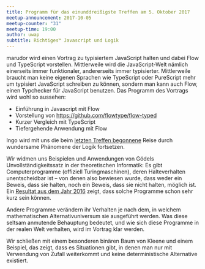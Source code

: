 ```yaml
---
title: Programm für das einunddreißigste Treffen am 5. Oktober 2017
meetup-announcement: 2017-10-05
meetup-counter: "31"
meetup-time: 19:00
author: uwap
subtitle: Richtiges™ Javascript und Logik
---
```


marudor wird einen Vortrag zu typisiertem JavaScript halten und dabei Flow und
TypeScript vorstellen. Mittlerweile wird die JavaScript-Welt nämlich einerseits
immer funktionaler, andererseits immer typisierter. Mittlerweile braucht man
keine eigenen Sprachen wie TypeScript oder PureScript mehr um typisiert
JavaScript schreiben zu können, sondern man kann auch Flow, einen Typchecker
für JavaScript benutzen. Das Programm des Vortrags wird wohl so aussehen:

* Einführung in Javascript mit Flow
* Vorstellung von https://github.com/flowtype/flow-typed
* Kurzer Vergleich mit TypeScript
* Tiefergehende Anwendung mit Flow

Ingo wird mit uns die beim
[letzten Treffen begonnene](2017-09-07-dreissigstes-treffen.html)
Reise durch wundersame Phänomene der Logik fortsetzen.

Wir widmen uns Beispielen und Anwendungen von Gödels Unvollständigkeitssatz in der theoretischen
Informatik: Es gibt Computerprogramme (offiziell Turingmaschinen), deren
Halteverhalten unentscheidbar ist – von denen also bewiesen wurde, dass weder
ein Beweis, dass sie halten, noch ein Beweis, dass sie nicht halten, möglich
ist. Ein [Resultat aus dem Jahr
2016](https://www.scottaaronson.com/blog/?p=2725) zeigt, dass solche Programme
schon sehr kurz sein können.

Andere Programme verändern ihr Verhalten je nach dem, in welchem mathematischen
Alternativuniversum sie ausgeführt werden. Was diese seltsam anmutende
Behauptung bedeutet, und wie sich diese Programme in der realen Welt verhalten,
wird im Vortrag klar werden.

Wir schließen mit einem besonderen binären Baum von Kleene und einem Beispiel,
das zeigt, dass es Situationen gibt, in denen man nur mit Verwendung von Zufall
weiterkommt und keine deterministische Alternative existiert.

